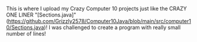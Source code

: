 This is where I upload my Crazy Computer 10 projects just like the CRAZY ONE LINER "[Sections.java]"(https://github.com/Grizzly2578/Computer10Java/blob/main/src/computer10/Sections.java)! I was challenged to create a program with really small number of lines!
